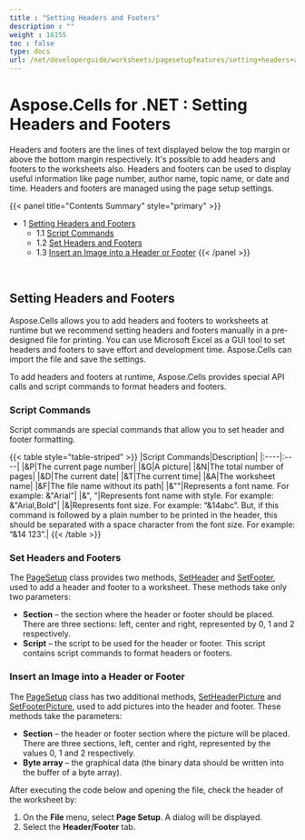 ```yaml
---
title : "Setting Headers and Footers" 
description : "" 
weight : 16155 
toc : false
type: docs
url: /net/developerguide/worksheets/pagesetupfeatures/setting+headers+and+footers/
---
```


# Aspose.Cells for .NET : Setting Headers and Footers


Headers and footers are the lines of text displayed below the top margin or above the bottom margin respectively. It's possible to add headers and footers to the worksheets also. Headers and footers can be used to display useful information like page number, author name, topic name, or date and time. Headers and footers are managed using the page setup settings.

{{< panel title="Contents Summary" style="primary" >}}
*   1 [Setting Headers and Footers](#setting-headers-and-footers)
    *   1.1 [Script Commands](#script-commands)
    *   1.2 [Set Headers and Footers](#set-headers-and-footers)
    *   1.3 [Insert an Image into a Header or Footer](#insert-an-image-into-a-header-or-footer)
{{< /panel >}}
 

 

## Setting Headers and Footers

Aspose.Cells allows you to add headers and footers to worksheets at runtime but we recommend setting headers and footers manually in a pre-designed file for printing. You can use Microsoft Excel as a GUI tool to set headers and footers to save effort and development time. Aspose.Cells can import the file and save the settings.

To add headers and footers at runtime, Aspose.Cells provides special API calls and script commands to format headers and footers.

### Script Commands

Script commands are special commands that allow you to set header and footer formatting.

{{< table style="table-striped" >}}
|Script Commands|Description|
|:----|:----|
|&P|The current page number|
|&G|A picture|
|&N|The total number of pages|
|&D|The current date|
|&T|The current time|
|&A|The worksheet name|
|&F|The file name without its path|
|&"<FontName>"|Represents a font name. For example: &"Arial"|
|&"<FontName>, <FontStyle>"|Represents font name with style. For example: &"Arial,Bold"|
|&<FontSize>|Represents font size. For example: “&14abc”. But, if this command is followed by a plain number to be printed in the header, this should be separated with a space character from the font size. For example: “&14 123”.|
{{< /table >}}

### Set Headers and Footers

The [PageSetup](https://apireference.aspose.com/net/cells/aspose.cells/pagesetup) class provides two methods, [SetHeader](https://apireference.aspose.com/net/cells/aspose.cells/pagesetup/methods/setheader) and [SetFooter](https://apireference.aspose.com/net/cells/aspose.cells/pagesetup/methods/setfooter), used to add a header and footer to a worksheet. These methods take only two parameters:

*   **Section** – the section where the header or footer should be placed. There are three sections: left, center and right, represented by 0, 1 and 2 respectively.
*   **Script** – the script to be used for the header or footer. This script contains script commands to format headers or footers.

### Insert an Image into a Header or Footer

The [PageSetup](https://apireference.aspose.com/net/cells/aspose.cells/pagesetup) class has two additional methods, [SetHeaderPicture](https://apireference.aspose.com/net/cells/aspose.cells/pagesetup/methods/setheaderpicture) and [SetFooterPicture](https://apireference.aspose.com/net/cells/aspose.cells/pagesetup/methods/setfooterpicture), used to add pictures into the header and footer. These methods take the parameters:

*   **Section** – the header or footer section where the picture will be placed. There are three sections, left, center and right, represented by the values 0, 1 and 2 respectively.
*   **Byte array** – the graphical data (the binary data should be written into the buffer of a byte array).

After executing the code below and opening the file, check the header of the worksheet by:

1.  On the **File** menu, select **Page Setup**. A dialog will be displayed.
2.  Select the **Header/Footer** tab.

